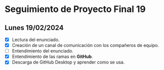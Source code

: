 # Seguimiento de Proyecto Final 19

## Lunes 19/02/2024

- [x] Lectura del enunciado.
- [x] Creación de un canal de comunicación con los compañeros de equipo.
- [ ] Entendimiento del enunciado.
- [x] Entendimiento de las ramas en **GitHub**.
- [x] Descarga de GitHub Desktop y aprender como se usa.
